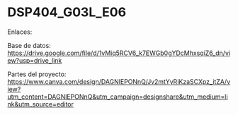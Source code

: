 # DSP404_G03L_E06
Enlaces:

Base de datos: https://drive.google.com/file/d/1vMiq5RCV6_k7EWGb0gYDcMhxsqiZ6_dn/view?usp=drive_link

Partes del proyecto: https://www.canva.com/design/DAGNlEPONnQ/Jv2mtYyRiKzaSCXpz_itZA/view?utm_content=DAGNlEPONnQ&utm_campaign=designshare&utm_medium=link&utm_source=editor
